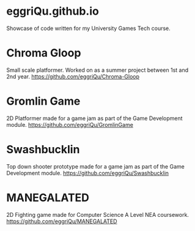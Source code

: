 # eggriQu.github.io
Showcase of code written for my University Games Tech course.


# Chroma Gloop
Small scale platformer. Worked on as a summer project between 1st and 2nd year.
https://github.com/eggriQu/Chroma-Gloop

# Gromlin Game
2D Platformer made for a game jam as part of the Game Development module.
https://github.com/eggriQu/GromlinGame

# Swashbucklin
Top down shooter prototype made for a game jam as part of the Game Development module.
https://github.com/eggriQu/Swashbucklin

# MANEGALATED
2D Fighting game made for Computer Science A Level NEA coursework.
https://github.com/eggriQu/MANEGALATED
